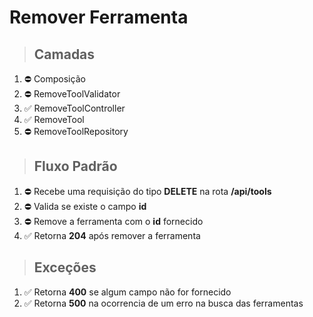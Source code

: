 # **Remover Ferramenta**

> ## Camadas
1. ⛔ Composição
1. ⛔ RemoveToolValidator
1. ✅ RemoveToolController
1. ✅ RemoveTool
1. ⛔ RemoveToolRepository

> ## Fluxo Padrão
1. ⛔ Recebe uma requisição do tipo **DELETE** na rota **/api/tools**
1. ⛔ Valida se existe o campo **id**
1. ⛔ Remove a ferramenta com o **id** fornecido
1. ✅ Retorna **204** após remover a ferramenta

> ## Exceções
1. ✅ Retorna **400** se algum campo não for fornecido
1. ✅ Retorna **500** na ocorrencia de um erro na busca das ferramentas